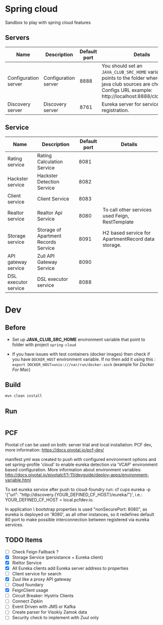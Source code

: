 # Spring cloud
Sandbox to play with spring cloud features

## Servers

| Name                 | Description               | Default port | Details                                            |
|----------------------|---------------------------|--------------|----------------------------------------------------|
| Configuration server | Configuration server | 8888 | You should set an `JAVA_CLUB_SRC_HOME` variable which points to the folder where your java club sources are checked out. <br/>Configs URL example: http://localhost:8888/cloud/master |
| Discovery server | Discovery server | 8761 | Eureka server for services registration. |


## Service
| Name                 | Description                 | Default port | Details                                          |
|----------------------|-----------------------------|--------------|--------------------------------------------------|
| Rating service | Rating Calculation Service | 8081 | |
| Hackster service| Hackster Detection Service | 8082| |
| Client service| Client Service | 8083| |
| Realtor service| Realtor Api Service | 8080| To call other services used Feign, RestTemplate |
| Storage service| Storage of Apartment Records Service | 8091| H2 based service for ApartmentRecord data storage. |
| API gateway service| Zull API Gateway Service | 8090| |
| DSL executor service | DSL executor service | 8088| |


# Dev

## Before

- Set up **JAVA_CLUB_SRC_HOME** environment variable that point to folder with project `spring-cloud`

- If you have issues with test containers (docker images) then check if you have `DOCKER_HOST` environment variable.
If no then add it using this : `export DOCKER_HOST=unix:///var/run/docker.sock` (example for *Docker For Mac*)


## Build

```bash
mvn clean install
```

## Run

```bash

```

## PCF
Pivotal cf can be used on both: server trial and local installation: PCF dev, more information:
https://docs.pivotal.io/pcf-dev/

manifest.yml was created to push with configured environment options and set spring-profile 'cloud' to enable eureka 
detection via 'VCAP' environment based configuration. More information about environment variables:
http://docs.pivotal.io/pivotalcf/1-11/devguide/deploy-apps/environment-variable.html

To set eureka service after push to cloud-foundry run:
cf cups eureka -p '{"url": "http://discovery.{YOUR_DEFINED_CF_HOST}/eureka/"}', i.e.: 
YOUR_DEFINED_CF_HOST = local.pcfdev.io.

In application \ bootstrap properties is used "nonSecurePort: 8080", as eureka is deployed on '8080', 
as all other instances, so it redefines default 80 port to make possible interconnection between registered via 
eureka services.


## TODO Items
- [ ] Check Feign Fallback ?
- [x] Storage Service (persistance + Eureka client)
- [x] Rieltor Service
- [x] All Eureka clients add Eureka server address to properties
- [ ] Client service for search
- [x] Zuul like a proxy API gateway
- [ ] Cloud foundary
- [x] FeignClient usage
- [ ] Circuit Breaker: Hystrix Clients
- [ ] Connect Zipkin
- [ ] Event Driven with JMS or Kafka
- [ ] Create parser for Visokiy Zamok data
- [ ] Security check to implement with Zuul only
